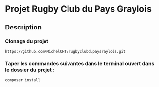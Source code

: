 # Projet Rugby Club du Pays Graylois

## Description

### Clonage du projet

```
https://github.com/MichelCHT/rugbyclubdupaysraylois.git
```

### Taper les commandes suivantes dans le terminal ouvert dans le dossier du projet :

```
composer install
```
